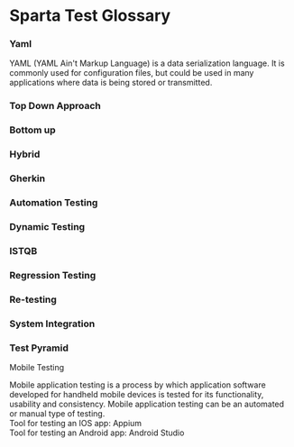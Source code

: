 # Sparta Test Glossary

### Yaml

YAML (YAML Ain't Markup Language) is a data serialization language. It is commonly used for configuration files, but could be used in many applications where data is being stored or transmitted.

### Top Down Approach

### Bottom up

### Hybrid

### Gherkin

### Automation Testing

### Dynamic Testing

### ISTQB

### Regression Testing

### Re-testing

### System Integration

### Test Pyramid

Mobile Testing

Mobile application testing is a process by which application software developed for handheld mobile devices is tested for its functionality, usability and consistency. Mobile application testing can be an automated or manual type of testing. <br>
Tool for testing an IOS app: Appium <br>
Tool for testing an Android app: Android Studio
